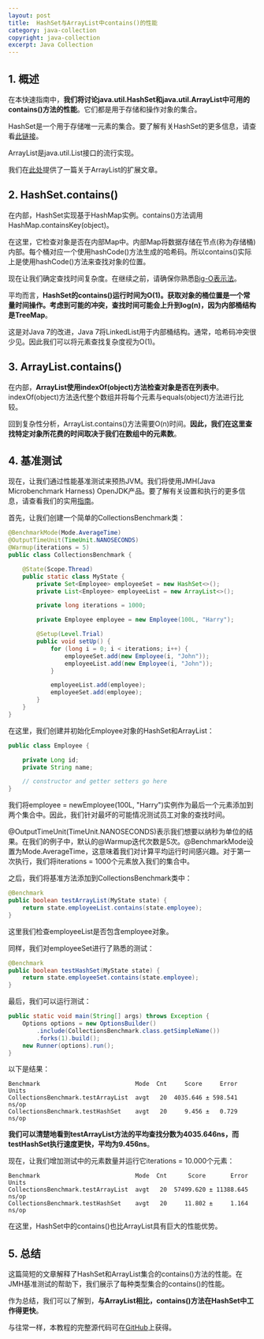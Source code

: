 ```yaml
---
layout: post
title:  HashSet与ArrayList中contains()的性能
category: java-collection
copyright: java-collection
excerpt: Java Collection
---
```


## 1. 概述

在本快速指南中，**我们将讨论java.util.HashSet和java.util.ArrayList中可用的contains()方法的性能**。它们都是用于存储和操作对象的集合。

HashSet是一个用于存储唯一元素的集合。要了解有关HashSet的更多信息，请查看[此链接](https://www.baeldung.com/java-hashset)。

ArrayList是java.util.List接口的流行实现。

我们在[此处](https://www.baeldung.com/java-arraylist)提供了一篇关于ArrayList的扩展文章。

## 2. HashSet.contains()

在内部，HashSet实现基于HashMap实例。contains()方法调用HashMap.containsKey(object)。

在这里，它检查对象是否在内部Map中。内部Map将数据存储在节点(称为存储桶)内部。每个桶对应一个使用hashCode()方法生成的哈希码。所以contains()实际上是使用hashCode()方法来查找对象的位置。

现在让我们确定查找时间复杂度。在继续之前，请确保你熟悉[Big-O表示法](https://www.baeldung.com/big-o-notation)。

平均而言，**HashSet的contains()运行时间为O(1)。获取对象的桶位置是一个常量时间操作。考虑到可能的冲突，查找时间可能会上升到log(n)，因为内部桶结构是TreeMap**。

这是对Java 7的改进，Java 7将LinkedList用于内部桶结构。通常，哈希码冲突很少见。因此我们可以将元素查找复杂度视为O(1)。

## 3. ArrayList.contains()

在内部，**ArrayList使用indexOf(object)方法检查对象是否在列表中**。indexOf(object)方法迭代整个数组并将每个元素与equals(object)方法进行比较。

回到复杂性分析，ArrayList.contains()方法需要O(n)时间。**因此，我们在这里查找特定对象所花费的时间取决于我们在数组中的元素数**。

## 4. 基准测试

现在，让我们通过性能基准测试来预热JVM。我们将使用JMH(Java Microbenchmark Harness) OpenJDK产品。要了解有关设置和执行的更多信息，请查看我们的实用[指南](https://www.baeldung.com/java-microbenchmark-harness)。

首先，让我们创建一个简单的CollectionsBenchmark类：

```java
@BenchmarkMode(Mode.AverageTime)
@OutputTimeUnit(TimeUnit.NANOSECONDS)
@Warmup(iterations = 5)
public class CollectionsBenchmark {

    @State(Scope.Thread)
    public static class MyState {
        private Set<Employee> employeeSet = new HashSet<>();
        private List<Employee> employeeList = new ArrayList<>();

        private long iterations = 1000;

        private Employee employee = new Employee(100L, "Harry");

        @Setup(Level.Trial)
        public void setUp() {
            for (long i = 0; i < iterations; i++) {
                employeeSet.add(new Employee(i, "John"));
                employeeList.add(new Employee(i, "John"));
            }

            employeeList.add(employee);
            employeeSet.add(employee);
        }
    }
}
```

在这里，我们创建并初始化Employee对象的HashSet和ArrayList：

```java
public class Employee {

    private Long id;
    private String name;

    // constructor and getter setters go here
}
```

我们将employee = newEmployee(100L, "Harry")实例作为最后一个元素添加到两个集合中。因此，我们针对最坏的可能情况测试员工对象的查找时间。

@OutputTimeUnit(TimeUnit.NANOSECONDS)表示我们想要以纳秒为单位的结果。在我们的例子中，默认的@Warmup迭代次数是5次。@BenchmarkMode设置为Mode.AverageTime，这意味着我们对计算平均运行时间感兴趣。对于第一次执行，我们将iterations = 1000个元素放入我们的集合中。

之后，我们将基准方法添加到CollectionsBenchmark类中：

```java
@Benchmark
public boolean testArrayList(MyState state) {
    return state.employeeList.contains(state.employee);
}
```

这里我们检查employeeList是否包含employee对象。

同样，我们对employeeSet进行了熟悉的测试：

```java
@Benchmark
public boolean testHashSet(MyState state) {
    return state.employeeSet.contains(state.employee);
}
```

最后，我们可以运行测试：

```java
public static void main(String[] args) throws Exception {
    Options options = new OptionsBuilder()
        .include(CollectionsBenchmark.class.getSimpleName())
        .forks(1).build();
    new Runner(options).run();
}
```

以下是结果：

```plaintext
Benchmark                           Mode  Cnt     Score     Error  Units
CollectionsBenchmark.testArrayList  avgt   20  4035.646 ± 598.541  ns/op
CollectionsBenchmark.testHashSet    avgt   20     9.456 ±   0.729  ns/op
```

**我们可以清楚地看到testArrayList方法的平均查找分数为4035.646ns，而testHashSet执行速度更快，平均为9.456ns**。

现在，让我们增加测试中的元素数量并运行它iterations = 10.000个元素：

```plaintext
Benchmark                           Mode  Cnt      Score       Error  Units
CollectionsBenchmark.testArrayList  avgt   20  57499.620 ± 11388.645  ns/op
CollectionsBenchmark.testHashSet    avgt   20     11.802 ±     1.164  ns/op
```

在这里，HashSet中的contains()也比ArrayList具有巨大的性能优势。

## 5. 总结

这篇简短的文章解释了HashSet和ArrayList集合的contains()方法的性能。在JMH基准测试的帮助下，我们展示了每种类型集合的contains()的性能。

作为总结，我们可以了解到，**与ArrayList相比，contains()方法在HashSet中工作得更快**。

与往常一样，本教程的完整源代码可在[GitHub](https://github.com/tuyucheng7/taketoday-tutorial4j/tree/master/java-core-modules/java-collections-3)上获得。